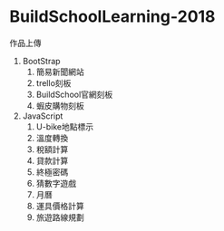 # BuildSchoolLearning-2018
作品上傳  
1. BootStrap  
    1. 簡易新聞網站  
    2. trello刻板
    3. BuildSchool官網刻板  
    4. 蝦皮購物刻板  
2. JavaScript  
    1. U-bike地點標示  
    2. 溫度轉換  
    3. 稅額計算  
    4. 貸款計算
    5. 終極密碼  
    6. 猜數字遊戲  
    7. 月曆  
    8. 運具價格計算
    9. 旅遊路線規劃
